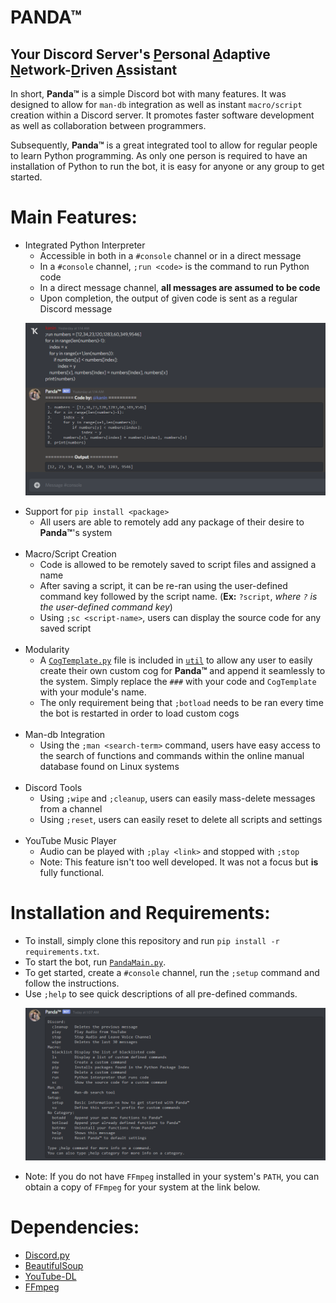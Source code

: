 # PANDA™
## Your Discord Server's <ins>P</ins>ersonal <ins>A</ins>daptive <ins>N</ins>etwork-<ins>D</ins>riven <ins>A</ins>ssistant
 In short, **Panda™** is a simple Discord bot with many features. It was designed to allow for `man-db` integration as well as instant `macro/script` creation within a Discord server. It promotes faster software development as well as collaboration between programmers. 

Subsequently, **Panda™** is a great integrated tool to allow for regular people to learn Python programming. As only one person is required to have an installation of Python to run the bot, it is easy for anyone or any group to get started.

# Main Features:
- Integrated Python Interpreter
  - Accessible in both in a `#console` channel or in a direct message
  - In a `#console` channel, `;run <code>` is the command to run Python code
  - In a direct message channel, **all messages are assumed to be code**
  - Upon completion, the output of given code is sent as a regular Discord message
  <p align="center">
  <img title="Selection Sort" src=https://github.com/albertbregonia/PANDA/blob/main/img/selsort.png></img>
  </p>
- Support for `pip install <package>`
  - All users are able to remotely add any package of their desire to **Panda™**'s system
  <br>
- Macro/Script Creation
  - Code is allowed to be remotely saved to script files and assigned a name
  - After saving a script, it can be re-ran using the user-defined command key followed by the script name. (**Ex:** `?script`, *where `?` is the user-defined command key*)
  - Using `;sc <script-name>`, users can display the source code for any saved script 
  <br>
- Modularity
  - A [`CogTemplate.py`](https://github.com/albertbregonia/PANDA/blob/main/util/CogTemplate.py) file is included in [`util`](https://github.com/albertbregonia/PANDA/tree/main/util) to allow any user to easily create their own custom cog for **Panda™** and append it seamlessly to the system. Simply replace the `###` with your code and `CogTemplate` with your module's name.
  - The only requirement being that `;botload` needs to be ran every time the bot is restarted in order to load custom cogs
  <br>
- Man-db Integration
  - Using the `;man <search-term>` command, users have easy access to the search of functions and commands within the online manual database found on Linux systems
  <br>
- Discord Tools
  - Using `;wipe` and `;cleanup`, users can easily mass-delete messages from a channel
  - Using `;reset`, users can easily reset to delete all scripts and settings
  <br>
- YouTube Music Player
  - Audio can be played with `;play <link>` and stopped with `;stop`
  - Note: This feature isn't too well developed. It was not a focus but **is** fully functional.

# Installation and Requirements:
- To install, simply clone this repository and run `pip install -r requirements.txt`.
- To start the bot, run [`PandaMain.py`](https://github.com/albertbregonia/PANDA/blob/main/PandaMain.py).
- To get started, create a `#console` channel, run the `;setup` command and follow the instructions.
- Use `;help` to see quick descriptions of all pre-defined commands.
  <br>
  <p align="center">
  <img title="Help" src=https://github.com/albertbregonia/PANDA/blob/main/img/help.png></img>
  </p>
 - Note: If you do not have `FFmpeg` installed in your system's `PATH`, you can obtain a copy of `FFmpeg` for your system at the link below.

# Dependencies:
- [Discord.py](https://github.com/Rapptz/discord.py "Discord.py by Rapptz")
- [BeautifulSoup](https://www.crummy.com/software/BeautifulSoup/bs4/doc/ "BS4 HTML Parser")
- [YouTube-DL](https://github.com/ytdl-org/youtube-dl "Youtube-dl by YTDL-org")
- [FFmpeg](https://ffmpeg.org/ "Audio conversion resource using in conjuction with Youtube-dl")
